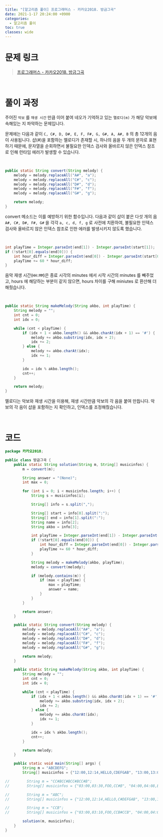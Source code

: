 ```yaml
---
title: "[알고리즘 풀이] 프로그래머스 - 카카오2018. 방금그곡"
date: 2021-1-17 20:24:00 +0900
categories:
  - 알고리즘 풀이
toc: true
classes: wide
---
```


# 문제 링크

> [프로그래머스 - 카카오2018. 방금그곡](https://programmers.co.kr/learn/courses/30/lessons/17683)

<br>

# 풀이 과정

주어진 `악보` 를 `재생 시간` 만큼 이어 붙여 네오가 기억하고 있는 `멜로디(m)` 가 해당 악보에 속해있는 지 파악하는 문제입니다.

문제에는 다음과 같이 `C, C#, D, D#, E, F, F#, G, G#, A, A#, B` 의 총 12개의 음이 사용됩니다. 샵(#)을 포함하는 멜로디가 존재할 시, 하나의 음을 두 개의 문자로 표현하기 때문에, 문자열을 순회하면서 불필요한 인덱스 검사와 올바르지 않은 인덱스 참조로 인해 런타임 에러가 발생할 수 있습니다.

<br>

```java
public static String convert(String melody) {
    melody = melody.replaceAll("A#", "a");
    melody = melody.replaceAll("C#", "c");
    melody = melody.replaceAll("D#", "d");
    melody = melody.replaceAll("F#", "f");
    melody = melody.replaceAll("G#", "g");

    return melody;
}
```

convert 메소드는 이를 예방하기 위한 함수입니다. 다음과 같이 샵이 붙은 다섯 개의 음 `A#, C#, D#, F#, G#` 을 각각 `a, c, d, f, g` 로 사전에 치환하여, 불필요한 인덱스 검사와 올바르지 않은 인덱스 참조로 인한 에러를 발생시키지 않도록 했습니다.

<br>

```java
int playTime = Integer.parseInt(end[1]) - Integer.parseInt(start[1]);
if (!start[0].equals(end[0])) {
    int hour_diff = Integer.parseInt(end[0]) - Integer.parseInt(start[0]);
    playTime += 60 * hour_diff;
}
```

음악 재생 시간(`HH:MM`)은  종료 시각의 minutes 에서 시작 시간의 minutes 를 빼주었고, hours 에 해당하는 부분이 같지 않으면, hours 차이를 구해 miniutes 로 환산해 더해줬습니다.

<br>

```java
public static String makeMelody(String akbo, int playTime) {
    String melody = "";
    int cnt = 0;
    int idx = 0;

    while (cnt < playTime) {
        if (idx + 1 < akbo.length() && akbo.charAt(idx + 1) == '#') {
            melody += akbo.substring(idx, idx + 2);
            idx += 2;
        } else {
            melody += akbo.charAt(idx);
            idx += 1;
        }

        idx = idx % akbo.length();
        cnt++;
    }

    return melody;
}
```

멜로디는 악보와 재생 시간을 이용해, 재생 시간만큼 악보의 각 음을 붙여 만듭니다. 악보의 각 음이 샵을 포함하는 지 확인하고, 인덱스를 조정해줬습니다.

<br>

# 코드

```java
package 카카오2018;

public class 방금그곡 {
    public static String solution(String m, String[] musicinfos) {
        m = convert(m);

        String answer = "(None)";
        int max = 0;

        for (int i = 0; i < musicinfos.length; i++) {
            String s = musicinfos[i];

            String[] info = s.split(",");

            String[] start = info[0].split(":");
            String[] end = info[1].split(":");
            String name = info[2];
            String akbo = info[3];

            int playTime = Integer.parseInt(end[1]) - Integer.parseInt(start[1]);
            if (!start[0].equals(end[0])) {
                int hour_diff = Integer.parseInt(end[0]) - Integer.parseInt(start[0]);
                playTime += 60 * hour_diff;
            }

            String melody = makeMelody(akbo, playTime);
            melody = convert(melody);

            if (melody.contains(m)) {
                if (max < playTime) {
                    max = playTime;
                    answer = name;
                }
            }
        }

        return answer;
    }

    public static String convert(String melody) {
        melody = melody.replaceAll("A#", "a");
        melody = melody.replaceAll("C#", "c");
        melody = melody.replaceAll("D#", "d");
        melody = melody.replaceAll("F#", "f");
        melody = melody.replaceAll("G#", "g");

        return melody;
    }

    public static String makeMelody(String akbo, int playTime) {
        String melody = "";
        int cnt = 0;
        int idx = 0;

        while (cnt < playTime) {
            if (idx + 1 < akbo.length() && akbo.charAt(idx + 1) == '#') {
                melody += akbo.substring(idx, idx + 2);
                idx += 2;
            } else {
                melody += akbo.charAt(idx);
                idx += 1;
            }

            idx = idx % akbo.length();
            cnt++;
        }

        return melody;
    }

    public static void main(String[] args) {
        String m = "ABCDEFG";
        String[] musicinfos = {"12:00,12:14,HELLO,CDEFGAB", "13:00,13:05,WORLD,ABCDEF"};

//        String m = "CC#BCC#BCC#BCC#B";
//        String[] musicinfos = {"03:00,03:30,FOO,CC#B", "04:00,04:08,BAR,CC#BCC#BCC#B"};

//        String m = "ABC";
//        String[] musicinfos = {"12:00,12:14,HELLO,C#DEFGAB", "13:00,13:05,WORLD,ABCDEF"};

//        String m = "CCB";
//        String[] musicinfos = {"03:00,03:10,FOO,CCB#CCB", "04:00,04:08,BAR,ABC"};

        solution(m, musicinfos);
    }
}
```